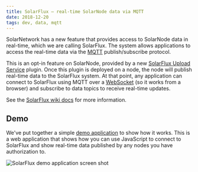 ```yaml
---
title: SolarFlux — real-time SolarNode data via MQTT
date: 2018-12-20
tags: dev, data, mqtt
---
```

SolarNetwork has a new feature that provides access to SolarNode data in real-time, which we are
calling SolarFlux. The system allows applications to access the real-time data via the [MQTT][mqtt]
publish/subscribe protocol.

<!--more-->

This is an opt-in feature on SolarNode, provided by a new [SolarFlux
Upload Service][solarflux-upload] plugin. Once this plugin is deployed on a node, the node will
publish real-time data to the SolarFlux system. At that point, any application can connect to
SolarFlux using MQTT over a [WebSocket][websocket] (so it works from a browser) and subscribe to
data topics to receive real-time updates.

See the [SolarFlux wiki docs][api-docs] for more information.

## Demo

We've put together a simple [demo application][solarflux-demo] to show how it works. This is a web
application that shows how you can use JavaScript to connect to SolarFlux and show real-time data
published by any nodes you have authorization to.

![SolarFlux demo application screen shot](/img/news/solarflux-demo-ui.png)

[api-docs]: https://github.com/SolarNetwork/solarnetwork/wiki/SolarFlux-API
[mqtt]: http://mqtt.org/
[solarflux-demo]: https://go.solarnetwork.net/dev/flux/
[solarflux-upload]: https://github.com/SolarNetwork/solarnetwork-node/tree/master/net.solarnetwork.node.upload.flux
[websocket]: https://en.wikipedia.org/wiki/WebSocket
